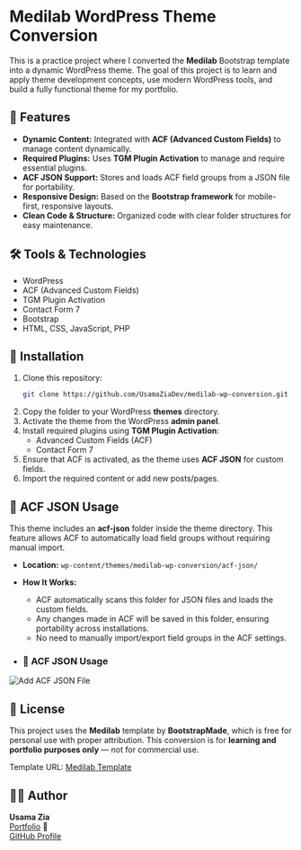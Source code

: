 # Medilab WordPress Theme Conversion

This is a practice project where I converted the **Medilab** Bootstrap template into a dynamic WordPress theme. The goal of this project is to learn and apply theme development concepts, use modern WordPress tools, and build a fully functional theme for my portfolio.

## 🚀 Features
- **Dynamic Content:** Integrated with **ACF (Advanced Custom Fields)** to manage content dynamically.
- **Required Plugins:** Uses **TGM Plugin Activation** to manage and require essential plugins.
- **ACF JSON Support:** Stores and loads ACF field groups from a JSON file for portability.
- **Responsive Design:** Based on the **Bootstrap framework** for mobile-first, responsive layouts.
- **Clean Code & Structure:** Organized code with clear folder structures for easy maintenance.

## 🛠️ Tools & Technologies
- WordPress
- ACF (Advanced Custom Fields)
- TGM Plugin Activation
- Contact Form 7
- Bootstrap
- HTML, CSS, JavaScript, PHP

## 📂 Installation
1. Clone this repository:
   ```bash
   git clone https://github.com/UsamaZiaDev/medilab-wp-conversion.git
   ```
2. Copy the folder to your WordPress **themes** directory.
3. Activate the theme from the WordPress **admin panel**.
4. Install required plugins using **TGM Plugin Activation**:
   - Advanced Custom Fields (ACF)
   - Contact Form 7
5. Ensure that ACF is activated, as the theme uses **ACF JSON** for custom fields.
6. Import the required content or add new posts/pages.

## 📂 ACF JSON Usage
This theme includes an **acf-json** folder inside the theme directory. This feature allows ACF to automatically load field groups without requiring manual import.

- **Location:** `wp-content/themes/medilab-wp-conversion/acf-json/`
- **How It Works:**
  - ACF automatically scans this folder for JSON files and loads the custom fields.
  - Any changes made in ACF will be saved in this folder, ensuring portability across installations.
  - No need to manually import/export field groups in the ACF settings.

- ### 📄 ACF JSON Usage  
 ![Add ACF JSON File](https://github.com/user-attachments/assets/b23fb6a5-6b07-431a-b38d-60c9070d1c75)


## 📘 License
This project uses the **Medilab** template by **BootstrapMade**, which is free for personal use with proper attribution. This conversion is for **learning and portfolio purposes only** — not for commercial use.

Template URL: [Medilab Template](https://bootstrapmade.com/medilab-free-medical-bootstrap-theme/)

## 👨‍💻 Author
**Usama Zia**  
[Portfolio](https://usamazia.dev) 🚀  
[GitHub Profile](https://github.com/UsamaZiaDev)


